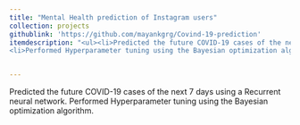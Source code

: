 ```yaml
---
title: "Mental Health prediction of Instagram users"
collection: projects
githublink: 'https://github.com/mayankgrg/Covind-19-prediction'
itemdescription: "<ul><li>Predicted the future COVID-19 cases of the next 7 days using a Recurrent neural network.</li>
<li>Performed Hyperparameter tuning using the Bayesian optimization algorithm.</li></ul>"


---
```

Predicted the future COVID-19 cases of the next 7 days using a Recurrent neural network.
Performed Hyperparameter tuning using the Bayesian optimization algorithm.
